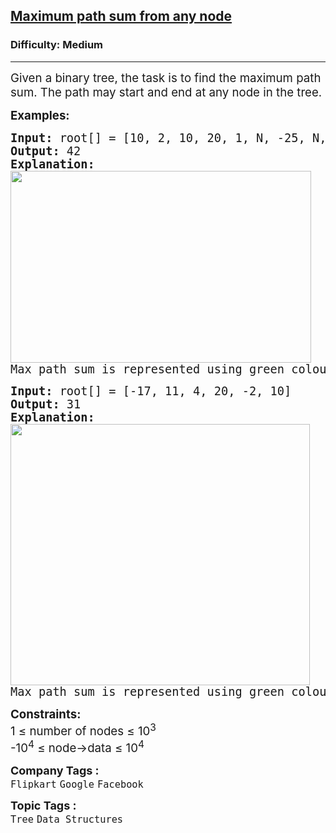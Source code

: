 <h2><a href="https://www.geeksforgeeks.org/problems/maximum-path-sum-from-any-node/1">Maximum path sum from any node</a></h2><h3>Difficulty: Medium</h3><hr><div class="problems_problem_content__Xm_eO"><p><span style="font-size: 14pt;">Given a binary tree,&nbsp;the task is to find the maximum path sum. The path may start and end at any node in the tree.</span></p>
<p><span style="font-size: 14pt;"><strong>Examples:</strong></span></p>
<pre><span style="font-size: 14pt;"><strong>Input: </strong>root[] = [10, 2, 10, 20, 1, N, -25, N, N, N, N, 3, 4]
<strong>Output: </strong>42<strong>
Explanation: </strong><br><img src="https://media.geeksforgeeks.org/img-practice/prod/addEditProblem/700611/Web/Other/blobid3_1736948585.png" alt="" width="481" height="307"><br>Max path sum is represented using green colour nodes in the above binary tree.</span></pre>
<pre><span style="font-size: 14pt;"><strong>Input: </strong>root[] = [-17, 11, 4, 20, -2, 10]
<strong>Output: </strong>31<strong>
Explanation: <br></strong><img src="https://media.geeksforgeeks.org/img-practice/prod/addEditProblem/700611/Web/Other/blobid1_1736947534.png" alt="" width="479" height="418"><br>Max path sum is represented using green colour nodes in the above binary tree.</span></pre>
<p><span style="font-size: 14pt;"><strong>Constraints:</strong><br>1 ≤ number of nodes ≤ 10<sup>3</sup><br>-10<sup>4</sup> ≤ node-&gt;data ≤ 10<sup>4</sup></span></p></div><p><span style=font-size:18px><strong>Company Tags : </strong><br><code>Flipkart</code>&nbsp;<code>Google</code>&nbsp;<code>Facebook</code>&nbsp;<br><p><span style=font-size:18px><strong>Topic Tags : </strong><br><code>Tree</code>&nbsp;<code>Data Structures</code>&nbsp;